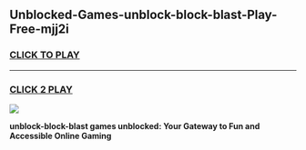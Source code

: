 
## Unblocked-Games-unblock-block-blast-Play-Free-mjj2i
<h3>
<a href="https://premium76.site?title=unblock-block-blast&ref=12A">CLICK TO PLAY</a></h3>
<hr>

<h3>
<a href="https://premium76.site?title=unblock-block-blast&ref=12A">CLICK 2 PLAY</a>
  
</h3>

<a href="https://premium76.site?title=unblock-block-blast&ref=12A"><img src="https://clearcache.store/games.png"></a>


**unblock-block-blast games unblocked: Your Gateway to Fun and Accessible Online Gaming**
